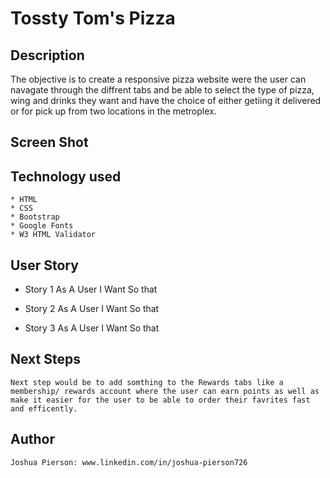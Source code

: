 # Tossty Tom's Pizza

## Description
The objective is to create a responsive pizza website were the user can navagate through the diffrent tabs and be able to select the type of pizza, wing and drinks they want and have the choice of either getiing it delivered or for pick up from two locations in the metroplex.

## Screen Shot



## Technology used
    * HTML
    * CSS
    * Bootstrap
    * Google Fonts
    * W3 HTML Validator


## User Story
- Story 1
    As A User 
    I Want 
    So that

- Story 2
    As A User
    I Want
    So that

- Story 3
    As A User
    I Want
    So that

## Next Steps
    Next step would be to add somthing to the Rewards tabs like a membership/ rewards account where the user can earn points as well as make it easier for the user to be able to order their favrites fast and efficently. 

## Author
    Joshua Pierson: www.linkedin.com/in/joshua-pierson726